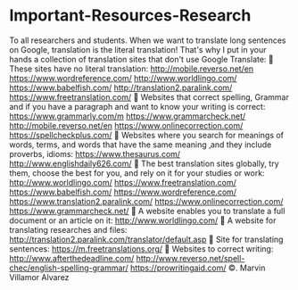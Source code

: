 # Important-Resources-Research

To all researchers and students. When we want to translate long sentences on Google, translation is the literal translation!
That's why I put in your hands a collection of translation sites that don't use Google Translate:
📍 These sites have no literal translation:
http://mobile.reverso.net/en
https://www.wordreference.com/
http://www.worldlingo.com/
https://www.babelfish.com/
http://translation2.paralink.com/
https://www.freetranslation.com/
📍 Websites that correct spelling, Grammar and if you have a paragraph and want to know your writing is correct:
https://www.grammarly.com/m
https://www.grammarcheck.net/
http://mobile.reverso.net/en
https://www.onlinecorrection.com/
https://spellcheckplus.com/
📍 Websites where you search for meanings of words, terms, and words that have the same meaning ‚and they include proverbs, idioms:
https://www.thesaurus.com/
http://www.englishdaily626.com/
📍 The best translation sites globally, try them, choose the best for you, and rely on it for your studies or work:
http://www.worldlingo.com/
https://www.freetranslation.com/
https://www.babelfish.com/
https://www.wordreference.com/
https://www.translation2.paralink.com/
https://www.onlinecorrection.com/
https://www.grammarcheck.net/
📍 A website enables you to translate a full document or an article on it:
http://www.worldlingo.com/
📍 A website for translating researches and files:
http://translation2.paralink.com/translator/default.asp
📍 Site for translating sentences:
https://m.freetranslations.org/
📍 Websites to correct writing:
http://www.afterthedeadline.com/
http://www.reverso.net/spell-chec/english-spelling-grammar/
https://prowritingaid.com/
©️. Marvin Villamor Alvarez

